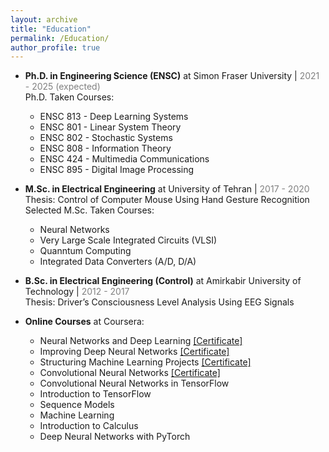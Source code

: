 ```yaml
---
layout: archive
title: "Education"
permalink: /Education/
author_profile: true
---
```


* **Ph.D. in Engineering Science (ENSC)** at Simon Fraser University | <span style="color:grey;">2021 - 2025 (expected)</span>\
  Ph.D. Taken Courses:
  * ENSC 813 - Deep Learning Systems
  * ENSC 801 - Linear System Theory
  * ENSC 802 - Stochastic Systems
  * ENSC 808 - Information Theory
  * ENSC 424 - Multimedia Communications
  * ENSC 895 - Digital Image Processing

* **M.Sc. in Electrical Engineering** at University of Tehran | <span style="color:grey;">2017 - 2020</span>\
  Thesis: Control of Computer Mouse Using Hand Gesture Recognition\
  Selected M.Sc. Taken Courses:
  * Neural Networks
  * Very Large Scale Integrated Circuits (VLSI)
  * Quanntum Computing
  * Integrated Data Converters (A/D, D/A)

* **B.Sc. in Electrical Engineering (Control)** at Amirkabir University of Technology | <span style="color:grey;">2012 - 2017</span>\
  Thesis: Driver’s Consciousness Level Analysis Using EEG Signals
  
* **Online Courses** at Coursera:
  * Neural Networks and Deep Learning [[Certificate]](https://www.coursera.org/account/accomplishments/verify/RFAWW2FJK9ZC)
  * Improving Deep Neural Networks [[Certificate]](https://www.coursera.org/account/accomplishments/verify/CWEXLEEAWHTH)
  * Structuring Machine Learning Projects [[Certificate]](https://www.coursera.org/account/accomplishments/verify/FRTJ5AE9UPKZ)
  * Convolutional Neural Networks [[Certificate]](https://www.coursera.org/account/accomplishments/verify/S6VYKABD7233)
  * Convolutional Neural Networks in TensorFlow
  * Introduction to TensorFlow
  * Sequence Models
  * Machine Learning
  * Introduction to Calculus
  * Deep Neural Networks with PyTorch
